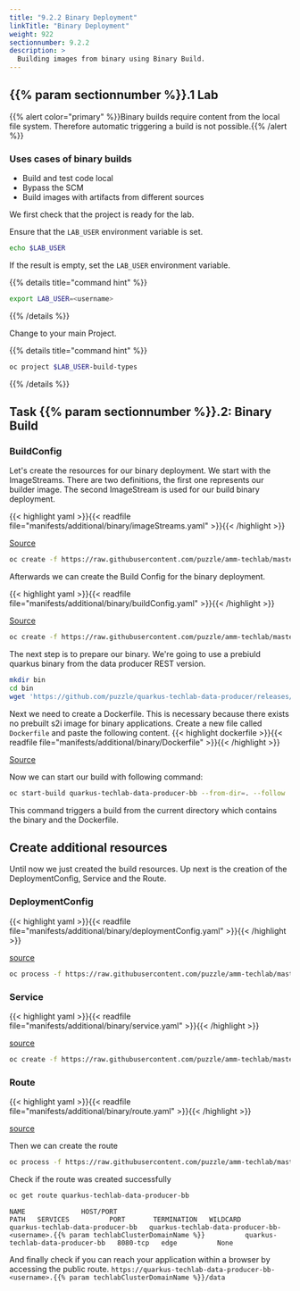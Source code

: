 ```yaml
---
title: "9.2.2 Binary Deployment"
linkTitle: "Binary Deployment"
weight: 922
sectionnumber: 9.2.2
description: >
  Building images from binary using Binary Build.
---
```



## {{% param sectionnumber %}}.1 Lab


<!-- ## TODO Lab
* [x] DeploymentConfig, Service, Route auch noch via oc apply erstellen und dann entsprechend die App aufrufen
* [ ] Hinweis eigenes Build Image verwenden, falls in ext. privater Registry -> Proxy Einstellungen
 -->

{{% alert  color="primary" %}}Binary builds require content from the local file system. Therefore automatic triggering a build is not possible.{{% /alert %}}


### Uses cases of binary builds

* Build and test code local
* Bypass the SCM
* Build images with artifacts from different sources


We first check that the project is ready for the lab.

Ensure that the `LAB_USER` environment variable is set.

```bash
echo $LAB_USER
```

If the result is empty, set the `LAB_USER` environment variable.

{{% details title="command hint" %}}

```bash
export LAB_USER=<username>
```

{{% /details %}}


Change to your main Project.

{{% details title="command hint" %}}

```bash
oc project $LAB_USER-build-types
```

{{% /details %}}


## Task {{% param sectionnumber %}}.2: Binary Build


### BuildConfig

Let's create the resources for our binary deployment. We start with the ImageStreams. There are two definitions, the first one represents our builder image. The second ImageStream is used for our build binary deployment.

{{< highlight yaml >}}{{< readfile file="manifests/additional/binary/imageStreams.yaml" >}}{{< /highlight >}}

[Source](https://raw.githubusercontent.com/puzzle/amm-techlab/master/manifests/additional/binary/imageStreams.yaml)

```BASH
oc create -f https://raw.githubusercontent.com/puzzle/amm-techlab/master/manifests/additional/binary/imageStreams.yaml
```

Afterwards we can create the Build Config for the binary deployment.

{{< highlight yaml >}}{{< readfile file="manifests/additional/binary/buildConfig.yaml" >}}{{< /highlight >}}

[Source](https://raw.githubusercontent.com/puzzle/amm-techlab/master/manifests/additional/binary/buildConfig.yaml)

```BASH
oc create -f https://raw.githubusercontent.com/puzzle/amm-techlab/master/manifests/additional/binary/buildConfig.yaml
```


The next step is to prepare our binary. We're going to use a prebiuld quarkus binary from the data producer REST version.

```BASH
mkdir bin
cd bin
wget 'https://github.com/puzzle/quarkus-techlab-data-producer/releases/download/1.1.0-rest/application'
```


Next we need to create a Dockerfile. This is necessary because there exists no prebuilt s2i image for binary applications.
Create a new file called `Dockerfile` and paste the following content.
{{< highlight dockerfile >}}{{< readfile file="manifests/additional/binary/Dockerfile" >}}{{< /highlight >}}

[Source](https://raw.githubusercontent.com/puzzle/amm-techlab/master/manifests/additional/binary/Dockerfile)


Now we can start our build with following command:

```BASH
oc start-build quarkus-techlab-data-producer-bb --from-dir=. --follow
```

This command triggers a build from the current directory which contains the binary and the Dockerfile.


## Create additional resources

Until now we just created the build resources. Up next is the creation of the DeploymentConfig, Service and the Route.


### DeploymentConfig

{{< highlight yaml >}}{{< readfile file="manifests/additional/binary/deploymentConfig.yaml" >}}{{< /highlight >}}

[source](https://raw.githubusercontent.com/puzzle/amm-techlab/master/manifests/additional/binary/deploymentConfig.yaml)

```BASH
oc process -f https://raw.githubusercontent.com/puzzle/amm-techlab/master/manifests/additional/binary/deploymentConfig.yaml -p PROJECT_NAME=$PROJECT_NAME | oc apply -f -
```


### Service

{{< highlight yaml >}}{{< readfile file="manifests/additional/binary/service.yaml" >}}{{< /highlight >}}

[source](https://raw.githubusercontent.com/puzzle/amm-techlab/master/manifests/additional/binary/service.yaml)

```BASH
oc create -f https://raw.githubusercontent.com/puzzle/amm-techlab/master/manifests/additional/binary/service.yaml
```


### Route

{{< highlight yaml >}}{{< readfile file="manifests/additional/binary/route.yaml" >}}{{< /highlight >}}

[source](https://raw.githubusercontent.com/puzzle/amm-techlab/master/manifests/additional/binary/route.yaml)

Then we can create the route

```bash
oc process -f https://raw.githubusercontent.com/puzzle/amm-techlab/master/manifests/additional/binary/route.yaml -p HOSTNAME=quarkus-techlab-data-producer-bb-$LAB_USER.{{% param techlabClusterDomainName %}} | oc apply -f -
```

Check if the route was created successfully

```BASH
oc get route quarkus-techlab-data-producer-bb
```


```
NAME              HOST/PORT                                          PATH   SERVICES          PORT       TERMINATION   WILDCARD
quarkus-techlab-data-producer-bb   quarkus-techlab-data-producer-bb-<username>.{{% param techlabClusterDomainName %}}          quarkus-techlab-data-producer-bb   8080-tcp   edge          None
```

And finally check if you can reach your application within a browser by accessing the public route. `https://quarkus-techlab-data-producer-bb-<username>.{{% param techlabClusterDomainName %}}/data`

